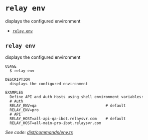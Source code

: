 `relay env`
===========

displays the configured environment

* [`relay env`](#relay-env)

## `relay env`

displays the configured environment

```
USAGE
  $ relay env

DESCRIPTION
  displays the configured environment

EXAMPLES
  Define API and Auth Hosts using shell environment variables:
  # Auth
  RELAY_ENV=qa                               # default
  RELAY_ENV=pro
  # API
  RELAY_HOST=all-api-qa-ibot.relaysvr.com    # default
  RELAY_HOST=all-main-pro-ibot.relaysvr.com
```

_See code: [dist/commands/env.ts](https://github.com/relaypro/relay-cli/blob/v1.1.0/dist/commands/env.ts)_
